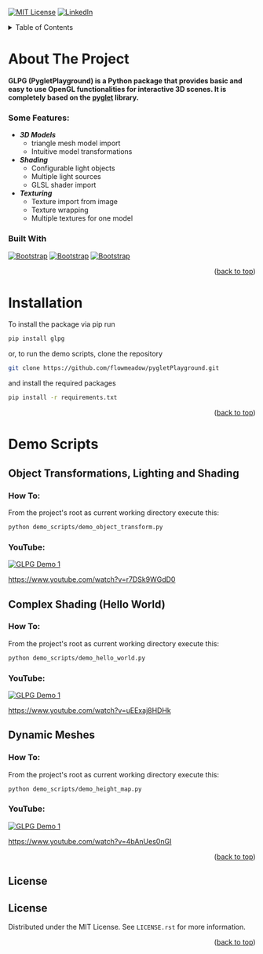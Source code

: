 [![MIT License][license-shield]][license-url]
[![LinkedIn][linkedin-shield]][linkedin-url]


<!-- TABLE OF CONTENTS -->
<details>
  <summary>Table of Contents</summary>
  <ol>
    <li>
      <a href="#about-the-project">About The Project</a>
      <ul>
        <li><a href="#built-with">Built With</a></li>
      </ul>
    </li>
    <li>
      <a href="#installation">Installation</a>
    </li>
   <li>
      <a href="#demo-scripts">Demo Scripts</a>
      <ul>
        <li><a href="#object-transformations-lighting-and-shading">Object Transformations, Lighting and Shading</a></li>
        <li><a href="#hello-world">Complex Shading (Hello World)</a></li>
        <li><a href="#dynamic-mesh-manipulation">Dynamic Meshes</a></li>
      </ul>
   </li>
<li><a href="#license">Changelog</a></li>    
<li><a href="#license">License</a></li>
  </ol>
</details>



<!-- ABOUT THE PROJECT -->
# About The Project

**GLPG (PygletPlayground) is a Python package that provides basic and easy to 
use OpenGL functionalities for interactive 3D scenes. It is completely 
based on the [pyglet](https://pyglet.org/) library.**

### Some Features:
- ***3D Models***
    - triangle mesh model import
    - Intuitive model transformations
- ***Shading***
  - Configurable light objects
  - Multiple light sources 
  - GLSL shader import
- ***Texturing***
  - Texture import from image
  - Texture wrapping
  - Multiple textures for one model

### Built With

[![Bootstrap][Python.badge]][Python-url]
[![Bootstrap][OpenGL.badge]][OpenGL-url]
[![Bootstrap][Pyglet.badge]][Pyglet-url]


<p align="right">(<a href="#readme-top">back to top</a>)</p>

<!-- INSTALLATION -->
# Installation
To install the package via pip run
```sh
pip install glpg
```

or, to run the demo scripts, clone the repository
```sh
git clone https://github.com/flowmeadow/pygletPlayground.git
```
 
and install the required packages
```sh
pip install -r requirements.txt
```

<p align="right">(<a href="#readme-top">back to top</a>)</p>

# Demo Scripts

## Object Transformations, Lighting and Shading
### How To:
From the project's root as current working directory execute this:
```sh
python demo_scripts/demo_object_transform.py
```
### YouTube:

[![GLPG Demo 1](https://img.youtube.com/vi/r7DSk9WGdD0/0.jpg)](https://www.youtube.com/watch?v=r7DSk9WGdD0 "GLPG Demo 1")

https://www.youtube.com/watch?v=r7DSk9WGdD0

## Complex Shading (Hello World)
### How To:
From the project's root as current working directory execute this:
```sh
python demo_scripts/demo_hello_world.py
```
### YouTube:

[![GLPG Demo 1](https://img.youtube.com/vi/uEExaj8HDHk/0.jpg)](https://www.youtube.com/watch?v=uEExaj8HDHk "GLPG Demo 1")

https://www.youtube.com/watch?v=uEExaj8HDHk

## Dynamic Meshes
### How To:
From the project's root as current working directory execute this:
```sh
python demo_scripts/demo_height_map.py
```
### YouTube:

[![GLPG Demo 1](https://img.youtube.com/vi/4bAnUes0nGI/0.jpg)](https://www.youtube.com/watch?v=4bAnUes0nGI "GLPG Demo 1")

https://www.youtube.com/watch?v=4bAnUes0nGI

<p align="right">(<a href="#readme-top">back to top</a>)</p>

## License

<!-- LICENSE -->
## License
Distributed under the MIT License. See `LICENSE.rst` for more information.

<p align="right">(<a href="#readme-top">back to top</a>)</p>


<!-- MARKDOWN LINKS & IMAGES -->
[license-shield]: https://img.shields.io/badge/License-MIT-<COLOR>?style=for-the-badge
[license-url]: https://github.com/flowmeadow/pygletPlayground/blob/e45b61bddf8b22932f94ca77957ece683284a3dd/LICENSE.rst
[linkedin-shield]: https://img.shields.io/badge/-LinkedIn-black.svg?style=for-the-badge&logo=linkedin&colorB=555
[linkedin-url]: https://www.linkedin.com/in/florian-wiese-155527a4/
[Python.badge]: https://img.shields.io/static/v1?message=Python&logo=python&color=1182c3&logoColor=white&label=%20&style=for-the-badge
[Python-url]: https://www.python.org/
[OpenGL.badge]: https://img.shields.io/static/v1?message=OpenGL&logo=opengl&color=1182c3&logoColor=white&label=%20&style=for-the-badge
[OpenGL-url]: https://www.opengl.org/
[OpenCV.badge]: https://img.shields.io/static/v1?message=OpenCV&logo=opencv&color=1182c3&logoColor=white&label=%20&style=for-the-badge
[OpenCV-url]: https://opencv.org/
[Pyglet.badge]: https://img.shields.io/static/v1?message=pyglet&logo=data%3Aimage%2Fpng%3Bbase64%2CiVBORw0KGgoAAAANSUhEUgAAADQAAAA0CAYAAADFeBvrAAAABHNCSVQICAgIfAhkiAAACFtJREFUaIHtmluMXlUVx%2F%2Frm85ML1BaikTAQkupVEQqxSZGEsBobIoVXghpIOCLqfCgiVEjYKISAy9gCEYx2hhfeEAtCNFEAdsSCOHaYmmgFSmIFVsQemGYby7f3uvnw9nnY%2FfMd50ZCA%2Bu5CRnn7PX5b%2F32muvvc6R%2Fk%2F9E2CAfRC6ZlVJMvpkSWslrZK0UtKJwPFmZpJGJB2StE%2FSHknPSDpoZsymHTOiNPofB34E7AQa9Eju3nD3XcDNwKoPahbbARkC1gEPAaGNwcdQF3AB2A6sB4ana1ffI5JG8TxJt0v6QjsZgAMv1Wq1VyrPF0laLWmOpEEzq1XeI2mbmd0oaYeZeb829kzAPOAm4N1WM5G1cff7gLkdZJ0HXO%2FuD7r7WIsZHAV%2BDCx4v8AsAx7MQQDR3Q%2BFEDaHEJ7I3h0EPtmH7DOAG9x9PxArwLYCK2YbzCrghcqsjMQYfzk2NrYcOM3dXyvfxRjvnqaexTHGu9z9SAXUHuD82QTzcsW99gKXZ30uz97XG43GJTPUebG776644T%2F7mfV2gpflM%2BPuHmPcAZye94sxbs7A7qQSpSjW3snAqelaAgx10X1qCGE7x0bQPcBZ0wUzL18zQIgx3jM2NnZ6pd984NESc4zxF%2Bm5jY%2BPnxlj%2FB6wNXcjd38duB%2B4Ajiugw1zgd9UQD0MnNAvGKOIZs2ZCSE8Ccyv9q3X66fFGN8uuwJXJ0M2ufsbdKAUDbcByzoNbAjhsYr73QrU2vG0ErKaLDTHGA9ScbOs7%2FJSl7tH4OoY4%2BYu%2B2gV2BPAxzrYs9Tdn8tYRoELegUzlKa1nJyREMLlHfqfmRk2GkJ4Oo18k9%2Fd%2Fwx8Hbg2XT9w9xfTAJSDdg8tPCDTc6G7H8p0bQXm9QJoHYXrlEHg1136NwFNHXh%2FodFofKkN30nu%2FqcSlLuPhRCu6qQrxvgz0j6VXPDL3cAYRW5WWvQGbVwt41mW8rAqmH3AeZ146%2FX6UnfPo%2BhWOuRxFNFxf6%2F9RZE1h2wEfthxBJISd3%2Bpgma822hn%2FBvdvZH4jtIhQKT%2B381mqQGsyd9XI8VVkgbS%2FaSk3%2FVgU13SgcqznQMDA1t64JWkZ83sLUkys4WSlnfp%2F1vgaOo%2FR9LG%2FGUTEEUWfVn27kkz29PNGjMbM7O%2F5M%2BAe81sshuvJE1MTAiOOd%2Bt7KLvX5Iezx6tA%2BaUjXyGTpb0qWQQZnZ%2FLwYleqjSXgkMtOxZoeHh4WEVR4mS%2Ft2Nx8x%2BD5THinMkfbR8lwNamwkOIYSdvRiUOp9YUXi1pK91AwUMuPtGSSel9rikv%2Feg8llJ46WMZPsU4d%2FJFvVoTzH%2BPd7rWoTtEeDG8fHxFa2AHT58eBFwnbu%2Fk%2FHcS5ccryR3P5zx3Vg%2Bz6d6ZTIOSa%2BZ2VivgNrQcZJuHRoa%2BhbwTIzxWUmlzLkUR%2B01aWEDjJjZbb2uPUnPS7oo3a8oVomRA2q6jZm9Ol0UwLuS%2Fmtmy5Osj0i61Mwu7cAzYmbfVFEF6onM7FDWXKyiFFAkeBQb6vHTAdCCXg8hXOXum4G3OnWkqBDtiDFeKeluM4vT1LlQqbbRnKFUN5sWxRgnBgaay2Th4ODgYUnXNxqNnw8MDGwws8%2BriKKLJAVJbwL%2FqNVqWyQ9Pjg42BF4D9S0fY4kmRnASLrvG5i7%2Fy0DNCRpfhrtXem6BViowjWCpIO1Wm26s9GKRiQhHRu2mz5JUWrqmQYHBw8Bb6bmkhjjlM3RzN4xs9fM7PUZuFaTgMVZ84haAHo5u1%2Fdp%2FwjZSAxM5nZZ6dlZX%2BU27ivLCfngJppjpnN6ZYp52RmR919W9a%2BmPernqaicGNm5X6FMttzQM8AITEMSrqwHyUplZ9IzXNjjF%2BZgc3daC2piJlSoKnhPoXuXVm28GA%2FGoAF7v5Ixv80%2FRYzeiR33%2FKeGn8hTUBLo27ODBoDzuhHUQjhGncfT%2FwhxnhHW2WJ6vX6acC5FPW%2F8mqb%2FlDUF94u0QC3txUOrCpPn6nzDf0AAua7%2B%2F3ZoNRjjD8FTm3HMzo6er6773X3A9m1293%2FUIlkpY5v815ZKwBTE9Oss1XcZn8roV1Ane3FN59SRnD3vTHG709OTq4hK4QAC0IIV7j7f7JEs6wvfJXK9yJgEfBq5m6P0eGDQMm0nlQkAWKM8a5%2BACUZq1IFNTcSdz%2Fi7i8De9x9D7DP3SepUJqdKdl%2BjPFOji2StK1G5cYMA9sy4e%2BEEDZMA9SZ7n5fuaZ6JXc%2FMDExMaWG3Wg0vlipvj7SCnQ7Y9amM1HJvJsO66CDnAXAend%2FoHLuyQGMu%2FuTFGejXcA3mOpqp7j7UxlbHfhcP4bUKD42lUo9LfbO%2Ftpe3jxgeQjhSmBTecUYNwFrSOG90WhcRCXUA3NDCA%2FnRUngDno84ueC5gN%2FzYQEisJ5zyfZmRJFjfxXHFta206fgSoXuILiE0YTlLv%2FEVg6y7a30n1KCOHhCpi9wNkzFfxpio9Nufs912g01s2S7VMoBYCnsjKxpy2ktwJ9N6LYyfOZwt2PplrzkllRUuhZFGO8sxLNypmZHTCZsrPcPV9TUOwJ%2BynKsx1r4F1kL6XIAF6l8tE4heeZuVkHxScAt%2BQhvQTm7ofS%2BroWOKcHWauAa9x9S8rNqgX%2FOkU06ysATOfHi5qk8yXdJumSqgzAzWwcmJT0fKU6U540V5vZEDC38uMFFGXhR83sJklPzcbptiei2Fs2UPxH0PLXmB7J0zoJ7v4ocBkf4NbQCtgwcAFwG7AbaCQDuwJJA%2FEi8BOgeWibCc3272VzJJ0i6TOSPuHuZ9VqtcUqqqhGUVA8LOkVSS%2BqqFEfMLPGbNnwvv7ORZGTlZdUnP%2F5UP0f92Gn%2FwEPfsFPUDopZwAAAABJRU5ErkJggg%3D%3D&color=1182c3&logoColor=white&label=%20&style=for-the-badge
[Pyglet-url]: https://pyglet.org/
